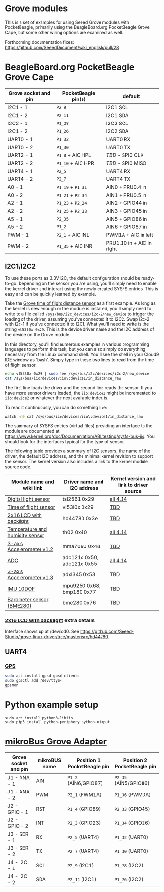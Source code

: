 # Grove modules

This is a set of examples for using Seeed Grove modules with PocketBeagle, primarily using
the BeagleBoard.org PocketBeagle Grove Cape, but some other wiring options are examined as
well.

Forthcoming documentation fixes: https://github.com/SeeedDocument/wiki_english/pull/28

# BeagleBoard.org PocketBeagle Grove Cape

| Grove socket and pin | PocketBeagle pin(s) | default |
| --- | --- | --- |
| I2C1 - 1 | ```P2_9``` | I2C1 SCL |
| I2C1 - 2 | ```P2_11``` | I2C1 SDA |
| I2C2 - 1 | ```P1_28``` | I2C2 SCL |
| I2C1 - 2 | ```P1_26``` | I2C2 SDA |
| UART0 - 1 | ```P1_32``` | UART0 RX |
| UART0 - 2 | ```P1_30``` | UART0 TX |
| UART2 - 1 | ```P1_8``` + AIC HPL | *TBD* - SPI0 CLK |
| UART2 - 2 | ```P1_10``` + AIC HPR | *TBD* - SPI0 MISO |
| UART4 - 1 | ```P2_5``` | UART4 RX |
| UART4 - 2 | ```P2_7``` | UART4 TX |
| A0 - 1 | ```P1_19``` + ```P1_31``` | AIN0 + PRU0.4 in |
| A0 - 2 | ```P1_21``` + ```P2_34``` | AIN1 + PRU0.5 in |
| A2 - 1 | ```P1_23``` + ```P2_24``` | AIN2 + GPIO44 in |
| A2 - 2 | ```P1_25``` + ```P2_33``` | AIN3 + GPIO45 in |
| A5 - 1 | ```P2_35``` | AIN5 + GPIO86 in |
| A5 - 2 | ```P1_2``` | AIN6 + GPIO87 in |
| PWM - 1 | ```P2_1``` + AIC INL | PWM1A + AIC in left |
| PWM - 2 | ```P1_35``` + AIC INR | PRU1.10 in + AIC in right |

## I2C1/I2C2

To use these ports as 3.3V I2C, the default configuration should be ready-to-go. Depending
on the sensor you are using, you'll simply need to enable the kernel driver and interact
using the newly created SYSFS entries. This is easy and can be quickly learned by example.

Take the [Grove time of flight distance sensor](http://wiki.seeedstudio.com/Grove-Time_of_Flight_Distance_Sensor-VL53L0X/)
as a first example. As long as the kernel is new enough or the module is installed, you'll
simply need to write to a file called ```/sys/bus/i2c_devices/i2c-2/new_device``` to
trigger the loading of the driver, assuming you've connected it to I2C2. Swap i2c-2 with
i2c-1 if you've connected it to I2C1. What you'll need to write is the string ```vl53l0x 0x29```.
This is the device driver name and the I2C address of the device on the Grove module.

In this directory, you'll find numerous examples in various programming languages to
perform this task, but you can also simply do everything necessary from the Linux
command shell. You'll see the shell in your Cloud9 IDE window as 'bash'. Simply type
in these two lines to read from the time of flight sensor.

```sh
echo vl53l0x 0x29 | sudo tee /sys/bus/i2c/devices/i2c-2/new_device
cat /sys/bus/iio/devices/iio\:device1/in_distance_raw
```

The first line loads the driver and the second line reads the sensor. If you have more
sensor drivers loaded, the ```iio:device1``` might be incremented to ```iio:device2```
or whatever the next available index is.

To read it continuously, you can do something like:

```sh
watch -n0 cat /sys/bus/iio/devices/iio\:device1/in_distance_raw
```

The summary of SYSFS entries (virtual files) providing an interface to the module are
documented at https://www.kernel.org/doc/Documentation/ABI/testing/sysfs-bus-iio.  You
should look for the interfaces typical for the type of sensor.

The following table provides a summary of I2C sensors, the name of the driver, the
default I2C address, and the minimal kernel revision to support the sensor. The kernel
version also includes a link to the kernel module source code.

| Module name and wiki link | Driver name and I2C address | Kernel version and link to driver source |
| --- | --- | --- |
| [Digital light sensor](http://wiki.seeed.cc/Grove-Digital_Light_Sensor/) | tsl2561 0x29 | [all 4.14](https://github.com/beagleboard/linux/blob/4.14/drivers/iio/light/tsl2563.c) |
| [Time of flight sensor](http://wiki.seeedstudio.com/Grove-Time_of_Flight_Distance_Sensor-VL53L0X/) | vl53l0x 0x29 | [TBD](https://github.com/beagleboard/cloud9-examples/tree/master/PocketBeagle/Grove/VL53L0X) |
| [2x16 LCD with backlight](http://wiki.seeedstudio.com/Grove-LCD_RGB_Backlight/)  | hd44780 0x3e | [TBD](https://github.com/Seeed-Studio/grove-linux-driver/tree/master/src/hd44780) |
| [Temperature and humidity sensor](http://wiki.seeed.cc/Grove-TemptureAndHumidity_Sensor-High-Accuracy_AndMini-v1.0/) | th02 0x40 | [all 4.14](https://github.com/beagleboard/linux/blob/4.14/drivers/iio/humidity/si7005.c) |
| [3-axis Accelerometer v1.2](http://wiki.seeedstudio.com/Grove-3-Axis_Digital_Accelerometer-1.5g/) | mma7660 0x48 | [TBD](https://github.com/beagleboard/linux/blob/4.14/drivers/iio/accel/mma7660.c) |
| [ADC](http://wiki.seeedstudio.com/Grove-I2C_ADC/) | adc121c 0x50, adc121c 0x55 | [all 4.14](https://github.com/beagleboard/linux/blob/4.14/drivers/iio/adc/ti-adc081c.c) |
| [3-axis Accelerometer v1.3](http://wiki.seeedstudio.com/Grove-3-Axis_Digital_Accelerometer-16g/) | adxl345 0x53 | TBD |
| [IMU 10DOF](http://wiki.seeedstudio.com/Grove-IMU_10DOF/) | mpu9250 0x68, bmp180 0x77 | TBD |
| [Barometer sensor (BME280)](http://wiki.seeedstudio.com/Grove-Barometer_Sensor-BME280/) | bme280 0x76 | TBD |

### [2x16 LCD with backlight](http://wiki.seeedstudio.com/Grove-LCD_RGB_Backlight/) extra details

Interface shows up at /dev/lcd0. See https://github.com/Seeed-Studio/grove-linux-driver/tree/master/src/hd44780. 

## UART4

### [GPS](http://wiki.seeed.cc/Grove-GPS/)

```sh
sudo apt install gpsd gpsd-clients
sudo gpsctl add /dev/ttyS4
gpsmon
```

# Python example setup
```
sudo apt install python3-libiio
sudo pip3 install python-periphery python-uinput
```

# [mikroBus Grove Adapter](https://www.tindie.com/products/pmunts/mikrobus-grove-adapter-3/)

| Grove socket and pin | mikroBUS name | Position 1 PocketBeagle pin | Position 2 PocketBeagle pin |
| --- | --- | --- | --- |
| J1 - ANA - 1 | AIN | ```P1_2``` (AIN6/GPIO87) | ```P2_35``` (AIN5/GPIO86) |
| J1 - ANA - 2 | PWM | ```P2_1``` (PWM1A) | ```P1_36``` (PWM0A) |
| J2 - GPIO - 1 | RST | ```P1_4``` (GPIO89) | ```P2_33``` (GPIO45) |
| J2 - GPIO - 2 | INT | ```P2_3``` (GPIO23) | ```P1_34``` (GPIO26) |
| J3 - SER - 1 | RX | ```P2_5``` (UART4) | ```P1_32``` (UART0) |
| J3 - SER - 2 | TX | ```P2_7``` (UART4) | ```P1_30``` (UART0) |
| J4 - I2C - 1 | SCL | ```P2_9``` (I2C1) | ```P1_28``` (I2C2) |
| J4 - I2C - 2 | SDA | ```P2_11``` (I2C1) | ```P1_26``` (I2C2) |
